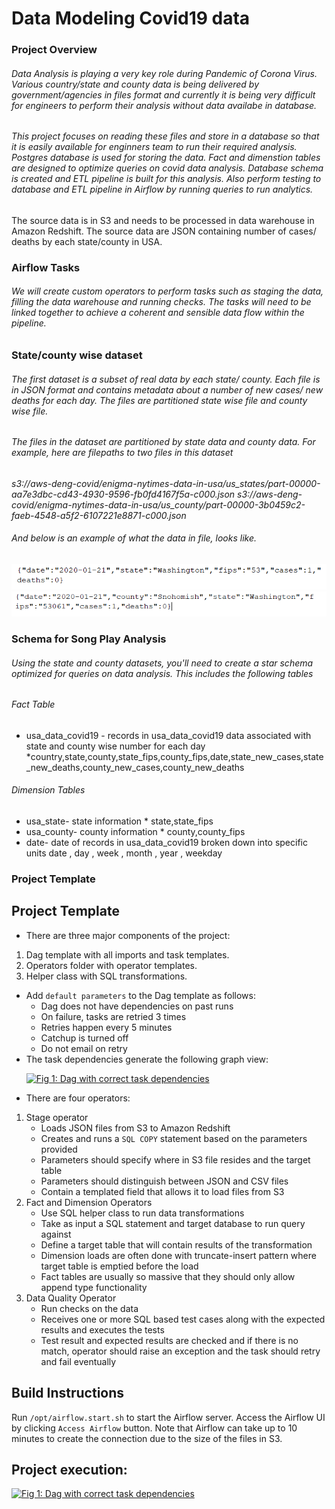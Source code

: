 # Data Modeling Covid19 data 
### Project Overview
###### Data Analysis is playing a very key role during Pandemic of Corona Virus. Various country/state and county data is being delivered by government/agencies  in files format and currently it is being very difficult for engineers to perform their analysis without data availabe in database. 
###### This project focuses on reading these files and store in a database so that it is easily available for enginners team to run their required analysis. Postgres database is used for storing the data. Fact and dimenstion tables are designed to optimize queries on covid data analysis. Database schema is created and ETL pipeline is built for this analysis. Also perform testing to  database and ETL pipeline in Airflow by running queries to run  analytics.
The source data is in S3 and needs to be processed in data warehouse in Amazon Redshift. The source data are JSON containing number of cases/ deaths by each state/county in USA.

### Airflow Tasks
###### We will create custom operators to perform tasks such as staging the data, filling the data warehouse and running checks. The tasks will need to be linked together to achieve a coherent and sensible data flow within the pipeline.

### State/county wise dataset
###### The first dataset is a subset of real data by each state/ county. Each file is in JSON format and contains metadata about a number of new cases/ new deaths for each day. The files are partitioned state wise file and county wise file.
###### The files in the dataset are partitioned by state data and county data. For example, here are filepaths to two files in this dataset
*s3://aws-deng-covid/enigma-nytimes-data-in-usa/us_states/part-00000-aa7e3dbc-cd43-4930-9596-fb0fd4167f5a-c000.json*
*s3://aws-deng-covid/enigma-nytimes-data-in-usa/us_county/part-00000-3b0459c2-faeb-4548-a5f2-6107221e8871-c000.json*
###### And below is an example of what the data in file, looks like.
![State data format ](/state-data.png)
![County data format ](/county-data.png)
### Schema for Song Play Analysis
###### Using the state and county datasets, you'll need to create a star schema optimized for queries on data analysis. This includes the following tables
###### Fact Table
* usa_data_covid19 - records in usa_data_covid19 data associated with state and county wise number for each day
    *country,state,county,state_fips,county_fips,date,state_new_cases,state_new_deaths,county_new_cases,county_new_deaths
###### Dimension Tables
* usa_state- state information
      * state,state_fips
* usa_county- county information
      * county,county_fips
* date- date of records in usa_data_covid19 broken down into specific units
      date ,  day , week , month , year , weekday 
### Project Template
<h2>Project Template</h2>
<ul>
<li>There are three major components of the project:</li>
</ul>
<ol>
<li>Dag template with all imports and task templates.</li>
<li>Operators folder with operator templates.</li>
<li>Helper class with SQL transformations.</li>
</ol>
<ul>
<li>Add <code>default parameters</code> to the Dag template as follows:
<ul>
<li>Dag does not have dependencies on past runs</li>
<li>On failure, tasks are retried 3 times</li>
<li>Retries happen every 5 minutes</li>
<li>Catchup is turned off</li>
<li>Do not email on retry</li>
</ul>
</li>
<li>The task dependencies generate the following graph view:

<a target="_blank" rel="noopener noreferrer" href="/narayana-k/aws-covid19-data-airflow/blob/master/covid-data-airflow-graph.png"><img src="/narayana-k/aws-covid19-data-airflow/blob/master/covid-data-airflow-graph.png" alt="Fig 1: Dag with correct task dependencies" style="max-width:100%;"></a></li>

<li>There are four operators:</li>
</ul>
<ol>
<li>Stage operator
<ul>
<li>Loads JSON files from S3 to Amazon Redshift</li>
<li>Creates and runs a <code>SQL COPY</code> statement based on the parameters provided</li>
<li>Parameters should specify where in S3 file resides and the target table</li>
<li>Parameters should distinguish between JSON and CSV files</li>
<li>Contain a templated field that allows it to load files from S3 </li>
</ul>
</li>
<li>Fact and Dimension Operators
<ul>
<li>Use SQL helper class to run data transformations</li>
<li>Take as input a SQL statement and target database to run query against</li>
<li>Define a target table that will contain results of the transformation</li>
<li>Dimension loads are often done with truncate-insert pattern where target table is emptied before the load</li>
<li>Fact tables are usually so massive that they should only allow append type functionality</li>
</ul>
</li>
<li>Data Quality Operator
<ul>
<li>Run checks on the data</li>
<li>Receives one or more SQL based test cases along with the expected results and executes the tests</li>
<li>Test result and expected results are checked and if there is no match, operator should raise an exception and the task should retry and fail eventually</li>
</ul>
</li>
</ol>
<h2>Build Instructions</h2>
<p>Run <code>/opt/airflow.start.sh</code> to start the Airflow server. Access the Airflow UI by clicking <code>Access Airflow</code> button. Note that Airflow can take up to 10 minutes to create the connection due to the size of the files in S3.</p>

<h2>Project execution:</h2>
<a target="_blank" rel="noopener noreferrer" href="/narayana-k/aws-covid19-data-airflow/blob/master/covid-data-airflow-execution.png"><img src="/narayana-k/aws-covid19-data-airflow/blob/master/covid-data-airflow-execution.png" alt="Fig 1: Dag with correct task dependencies" style="max-width:100%;"></a></li>
